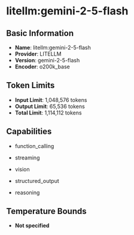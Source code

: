 # litellm:gemini-2-5-flash

## Basic Information
- **Name**: litellm:gemini-2-5-flash
- **Provider**: LITELLM
- **Version**: gemini-2-5-flash
- **Encoder**: o200k_base

## Token Limits
- **Input Limit**: 1,048,576 tokens
- **Output Limit**: 65,536 tokens
- **Total Limit**: 1,114,112 tokens

## Capabilities


- function_calling

- streaming

- vision

- structured_output

- reasoning





## Temperature Bounds

- **Not specified**


